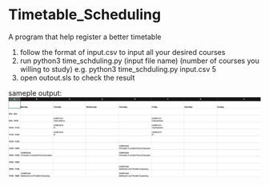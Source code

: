 # Timetable_Scheduling
A program that help register a better timetable

1. follow the format of input.csv to input all your desired courses
2. run  python3 time_schduling.py (input file name) (number of courses you willing to study) 
   e.g. python3 time_schduling.py input.csv 5
3. open outout.sls to check the result

sameple output:
![image](https://github.com/taiwaiho624/Timetable_Scheduling/blob/master/sample%20output.png)

